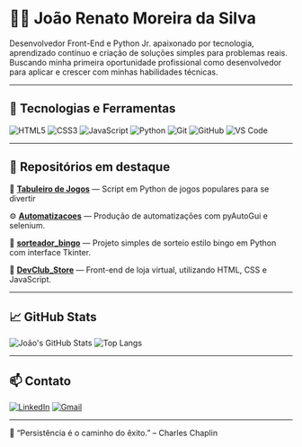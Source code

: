 # 👨‍💻 João Renato Moreira da Silva

Desenvolvedor Front-End e Python Jr. apaixonado por tecnologia, aprendizado contínuo e criação de soluções simples para problemas reais. Buscando minha primeira oportunidade profissional como desenvolvedor para aplicar e crescer com minhas habilidades técnicas.

---

## 🚀 Tecnologias e Ferramentas

![HTML5](https://img.shields.io/badge/-HTML5-E34F26?style=flat-square&logo=html5&logoColor=white)
![CSS3](https://img.shields.io/badge/-CSS3-1572B6?style=flat-square&logo=css3&logoColor=white)
![JavaScript](https://img.shields.io/badge/-JavaScript-F7DF1E?style=flat-square&logo=javascript&logoColor=black)
![Python](https://img.shields.io/badge/-Python-3776AB?style=flat-square&logo=python&logoColor=white)
![Git](https://img.shields.io/badge/-Git-F05032?style=flat-square&logo=git&logoColor=white)
![GitHub](https://img.shields.io/badge/-GitHub-181717?style=flat-square&logo=github&logoColor=white)
![VS Code](https://img.shields.io/badge/-VSCode-007ACC?style=flat-square&logo=visual-studio-code&logoColor=white)

---

## 📌 Repositórios em destaque

🔎 [**Tabuleiro de Jogos**](https://github.com/joaormmsilva/TabuleiroDeJogos) — Script em Python de jogos populares para se divertir

⚙️ [**Automatizacoes**](https://github.com/joaormmsilva/Automatizacoes) — Produção de automatizações com pyAutoGui e selenium.

🎲 [**sorteador_bingo**](https://github.com/joaormmsilva/sorteador_bingo) — Projeto simples de sorteio estilo bingo em Python com interface Tkinter.

🛒 [**DevClub_Store**](https://github.com/joaormmsilva/DevClub_Store) — Front-end de loja virtual, utilizando HTML, CSS e JavaScript.

---

## 📈 GitHub Stats

![João's GitHub Stats](https://github-readme-stats.vercel.app/api?username=joaormmsilva&show_icons=true&theme=default)
![Top Langs](https://github-readme-stats.vercel.app/api/top-langs/?username=joaormmsilva&layout=compact)

---

## 📫 Contato

[![LinkedIn](https://img.shields.io/badge/-LinkedIn-blue?style=flat-square&logo=linkedin&logoColor=white)](https://www.linkedin.com/in/joão-renato-moreira)
[![Gmail](https://img.shields.io/badge/-joaormmsilva@gmail.com-red?style=flat-square&logo=gmail&logoColor=white)](mailto:joaormmsilva@gmail.com)

---

💬 “Persistência é o caminho do êxito.” – Charles Chaplin
